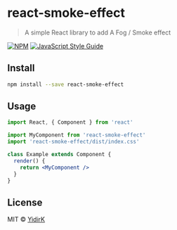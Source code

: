 # react-smoke-effect

>  A simple React library to add A Fog / Smoke effect

[![NPM](https://img.shields.io/npm/v/react-smoke-effect.svg)](https://www.npmjs.com/package/react-smoke-effect) [![JavaScript Style Guide](https://img.shields.io/badge/code_style-standard-brightgreen.svg)](https://standardjs.com)

## Install

```bash
npm install --save react-smoke-effect
```

## Usage

```jsx
import React, { Component } from 'react'

import MyComponent from 'react-smoke-effect'
import 'react-smoke-effect/dist/index.css'

class Example extends Component {
  render() {
    return <MyComponent />
  }
}
```

## License

MIT © [YidirK](https://github.com/YidirK)
